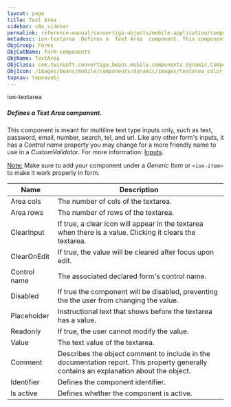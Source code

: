 ```yaml
---
layout: page
title: Text Area
sidebar: c8o_sidebar
permalink: reference-manual/convertigo-objects/mobile-application/components/form-components/text-area/
metadesc: ion-textarea  Defines a  Text Area  component. This component is meant for multiline text type inputs only, such as text, password, email, number, sea
ObjGroup: Forms
ObjCatName: form-components
ObjName: TextArea
ObjClass: com.twinsoft.convertigo.beans.mobile.components.dynamic.ComponentManager$1
ObjIcon: /images/beans/mobile/components/dynamic/images/textarea_color_32x32.png
topnav: topnavobj
---
```

ion-textarea
##### Defines a <i>Text Area</i> component.
This component is meant for multiline text type inputs only, such as text, password, email, number, search, tel, and url.
Like any other form's inputs, it has a <i>Control name</i> property you may change for a more friendly name to use in a <i>CustomValidator</i>.
 For more information: <a href='https://ionicframework.com/docs/v3/components/#inputs' target='_blank'>Inputs</a>.

<span class='orangetwinsoft'><u>Note:</u></span> Make sure to add your component under a <i>Generic Item</i> or <code>&lt;ion-item&gt;</code> to make it work properly in form.

Name | Description 
--- | ---
Area cols | The number of cols of the textarea.
Area rows | The number of rows of the textarea.
ClearInput | If true, a clear icon will appear in the textarea when there is a value. Clicking it clears the textarea.
ClearOnEdit | If true, the value will be cleared after focus upon edit.
Control name | The associated declared form's control name.
Disabled | If true the component will be disabled, preventing the the user from changing the value.
Placeholder | Instructional text that shows before the textarea has a value.
Readonly | If true, the user cannot modify the value.
Value | The text value of the textarea.
Comment | Describes the object comment to include in the documentation report.  This property generally contains an explanation about the object. 
Identifier | Defines the component identifier.  
Is active | Defines whether the component is active. 

